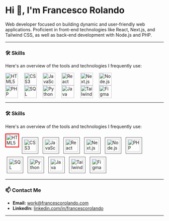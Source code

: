 # Hi 👋, I'm Francesco Rolando

Web developer focused on building dynamic and user-friendly web applications. Proficient in front-end technologies like React, Next.js, and Tailwind CSS, as well as back-end development with Node.js and PHP.

---

### 🛠️ Skills

Here's an overview of the tools and technologies I frequently use:

<p>
<img src="https://cdn.jsdelivr.net/gh/devicons/devicon@latest/icons/html5/html5-original.svg" alt="HTML5" title="HTML5" width="40" height="40" style="vertical-align: middle;"/>&nbsp;&nbsp;&nbsp;&nbsp;
<img src="https://cdn.jsdelivr.net/gh/devicons/devicon@latest/icons/css3/css3-original.svg" alt="CSS3" title="CSS3" width="40" height="40" style="vertical-align: middle;"/>&nbsp;&nbsp;&nbsp;&nbsp;
<img src="https://cdn.jsdelivr.net/gh/devicons/devicon@latest/icons/javascript/javascript-original.svg" alt="JavaScript" title="JavaScript" width="40" height="40" style="vertical-align: middle;"/>&nbsp;&nbsp;&nbsp;&nbsp;
<img src="https://cdn.jsdelivr.net/gh/devicons/devicon@latest/icons/react/react-original.svg" alt="React" title="React.js" width="40" height="40" style="vertical-align: middle;"/>&nbsp;&nbsp;&nbsp;&nbsp;
<img src="https://cdn.jsdelivr.net/gh/devicons/devicon@latest/icons/nextjs/nextjs-original.svg" alt="Next.js" title="Next.js" width="40" height="40" style="vertical-align: middle;"/>&nbsp;&nbsp;&nbsp;&nbsp;
<img src="https://cdn.jsdelivr.net/gh/devicons/devicon@latest/icons/nodejs/nodejs-original-wordmark.svg" alt="Node.js" title="Node.js" width="40" height="40" style="vertical-align: middle;"/>
<br/>
<img src="https://cdn.jsdelivr.net/gh/devicons/devicon@latest/icons/php/php-original.svg" alt="PHP" title="PHP" width="40" height="40" style="vertical-align: middle;"/>&nbsp;&nbsp;&nbsp;&nbsp;
<img src="https://cdn.jsdelivr.net/gh/devicons/devicon@latest/icons/mysql/mysql-original-wordmark.svg" alt="SQL" title="SQL (MySQL)" width="40" height="40" style="vertical-align: middle;"/>&nbsp;&nbsp;&nbsp;&nbsp;
<img src="https://cdn.jsdelivr.net/gh/devicons/devicon@latest/icons/python/python-original.svg" alt="Python" title="Python" width="40" height="40" style="vertical-align: middle;"/>&nbsp;&nbsp;&nbsp;&nbsp;
<img src="https://cdn.jsdelivr.net/gh/devicons/devicon@latest/icons/java/java-original.svg" alt="Java" title="Java" width="40" height="40" style="vertical-align: middle;"/>&nbsp;&nbsp;&nbsp;&nbsp;
<img src="https://cdn.jsdelivr.net/gh/devicons/devicon@latest/icons/tailwindcss/tailwindcss-original.svg" alt="Tailwind CSS" title="Tailwind CSS" width="40" height="40" style="vertical-align: middle;"/>&nbsp;&nbsp;&nbsp;&nbsp;
<img src="https://cdn.jsdelivr.net/gh/devicons/devicon@latest/icons/figma/figma-original.svg" alt="Figma" title="Figma" width="40" height="40" style="vertical-align: middle;"/>
</p>

---  

### 🛠️ Skills

Here's an overview of the tools and technologies I frequently use:

<p>
<img src="https://cdn.jsdelivr.net/gh/devicons/devicon@latest/icons/html5/html5-original.svg" alt="HTML5" title="HTML5" width="40" height="40" style="border: 2px solid red;"/>
<img src="https://cdn.jsdelivr.net/gh/devicons/devicon@latest/icons/css3/css3-original.svg" alt="CSS3" title="CSS3" width="40" height="40" style="padding: 5px; margin: 5px; border: 1px solid #555; vertical-align: middle;"/>
<img src="https://cdn.jsdelivr.net/gh/devicons/devicon@latest/icons/javascript/javascript-original.svg" alt="JavaScript" title="JavaScript" width="40" height="40" style="padding: 5px; margin: 5px; border: 1px solid #555; vertical-align: middle;"/>
<img src="https://cdn.jsdelivr.net/gh/devicons/devicon@latest/icons/react/react-original.svg" alt="React" title="React.js" width="40" height="40" style="padding: 5px; margin: 5px; border: 1px solid #555; vertical-align: middle;"/>
<img src="https://cdn.jsdelivr.net/gh/devicons/devicon@latest/icons/nextjs/nextjs-original.svg" alt="Next.js" title="Next.js" width="40" height="40" style="padding: 5px; margin: 5px; border: 1px solid #555; vertical-align: middle;"/>
<img src="https://cdn.jsdelivr.net/gh/devicons/devicon@latest/icons/nodejs/nodejs-original-wordmark.svg" alt="Node.js" title="Node.js" width="40" height="40" style="padding: 5px; margin: 5px; border: 1px solid #555; vertical-align: middle;"/>
<img src="https://cdn.jsdelivr.net/gh/devicons/devicon@latest/icons/php/php-original.svg" alt="PHP" title="PHP" width="40" height="40" style="padding: 5px; margin: 5px; border: 1px solid #555; vertical-align: middle;"/>
<img src="https://cdn.jsdelivr.net/gh/devicons/devicon@latest/icons/mysql/mysql-original-wordmark.svg" alt="SQL" title="SQL (MySQL)" width="40" height="40" style="padding: 5px; margin: 5px; border: 1px solid #555; vertical-align: middle;"/>
<img src="https://cdn.jsdelivr.net/gh/devicons/devicon@latest/icons/python/python-original.svg" alt="Python" title="Python" width="40" height="40" style="padding: 5px; margin: 5px; border: 1px solid #555; vertical-align: middle;"/>
<img src="https://cdn.jsdelivr.net/gh/devicons/devicon@latest/icons/java/java-original.svg" alt="Java" title="Java" width="40" height="40" style="padding: 5px; margin: 5px; border: 1px solid #555; vertical-align: middle;"/>
<img src="https://cdn.jsdelivr.net/gh/devicons/devicon@latest/icons/tailwindcss/tailwindcss-original.svg" alt="Tailwind CSS" title="Tailwind CSS" width="40" height="40" style="padding: 5px; margin: 5px; border: 1px solid #555; vertical-align: middle;"/>
<img src="https://cdn.jsdelivr.net/gh/devicons/devicon@latest/icons/figma/figma-original.svg" alt="Figma" title="Figma" width="40" height="40" style="padding: 5px; margin: 5px; border: 1px solid #555; vertical-align: middle;"/>
</p>

---

### 📫 Contact Me

* **Email:** [work@francescorolando.com](mailto:work@francescorolando.com)
* **LinkedIn:** [linkedin.com/in/francescorolando](https://www.linkedin.com/in/francescorolando) 

---

